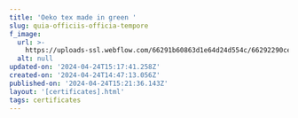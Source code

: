 ```yaml
---
title: 'Oeko tex made in green '
slug: quia-officiis-officia-tempore
f_image:
  url: >-
    https://uploads-ssl.webflow.com/66291b60863d1e64d24d554c/66292290cef23c81762adc7d_OEKO-TEX%20Made%20In%20Green%20Standart.png
  alt: null
updated-on: '2024-04-24T15:17:41.258Z'
created-on: '2024-04-24T14:47:13.056Z'
published-on: '2024-04-24T15:21:36.143Z'
layout: '[certificates].html'
tags: certificates
---
```



